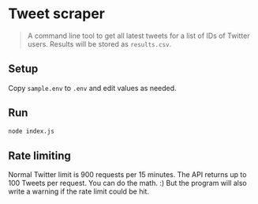 # Tweet scraper

> A command line tool to get all latest tweets for a list of IDs of Twitter users. Results will be stored as `results.csv`.

## Setup

Copy `sample.env` to `.env` and edit values as needed.

## Run

```sh
node index.js
```

## Rate limiting

Normal Twitter limit is 900 requests per 15 minutes. The API returns up to 100 Tweets per request. You can do the math. :) But the program will also write a warning if the rate limit could be hit.
